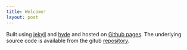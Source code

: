```yaml
---
title: Welcome!
layout: post
---
```


Built using [jekyll](http://jekyllrb.com) and [hyde](http://hyde.getpoole.com/) and hosted on [Github pages](https://pages.github.com/).  The underlying source code is available from the gitub [repository](https://github.com/sgordon007/sgordon007.github.io).
